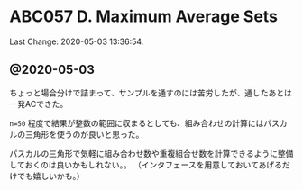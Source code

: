 # ABC057 D. Maximum Average Sets

Last Change: 2020-05-03 13:36:54.

## @2020-05-03

ちょっと場合分けで詰まって、サンプルを通すのには苦労したが、通したあとは一発ACできた。

`n=50` 程度で結果が整数の範囲に収まるとしても、組み合わせの計算にはパスカルの三角形を使うのが良いと思った。

パスカルの三角形で気軽に組み合わせ数や重複組合せ数を計算できるように整備しておくのは良いかもしれない。。
（インタフェースを用意しておいてあげるだけでも嬉しいかも。）

